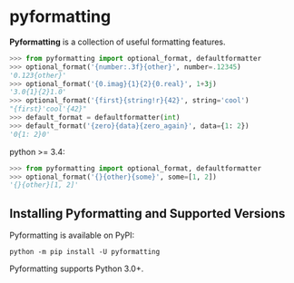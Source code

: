 # pyformatting

**Pyformatting** is a collection of useful formatting features.

```python
>>> from pyformatting import optional_format, defaultformatter
>>> optional_format('{number:.3f}{other}', number=.12345)
'0.123{other}'
>>> optional_format('{0.imag}{1}{2}{0.real}', 1+3j)
'3.0{1}{2}1.0'
>>> optional_format('{first}{string!r}{42}', string='cool')
"{first}'cool'{42}"
>>> default_format = defaultformatter(int)
>>> default_format('{zero}{data}{zero_again}', data={1: 2})
'0{1: 2}0'
```

python >= 3.4:

```python
>>> from pyformatting import optional_format, defaultformatter
>>> optional_format('{}{other}{some}', some=[1, 2])
'{}{other}[1, 2]'
```

## Installing Pyformatting and Supported Versions

Pyformatting is available on PyPI:

```console
python -m pip install -U pyformatting
```

Pyformatting supports Python 3.0+.
